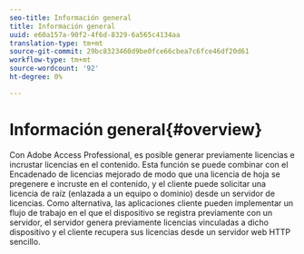 ```yaml
---
seo-title: Información general
title: Información general
uuid: e60a157a-90f2-4f6d-8329-6a565c4134aa
translation-type: tm+mt
source-git-commit: 29bc8323460d9be0fce66cbea7c6fce46df20d61
workflow-type: tm+mt
source-wordcount: '92'
ht-degree: 0%

---
```



# Información general{#overview}

Con Adobe Access Professional, es posible generar previamente licencias e incrustar licencias en el contenido. Esta función se puede combinar con el Encadenado de licencias mejorado de modo que una licencia de hoja se pregenere e incruste en el contenido, y el cliente puede solicitar una licencia de raíz (enlazada a un equipo o dominio) desde un servidor de licencias. Como alternativa, las aplicaciones cliente pueden implementar un flujo de trabajo en el que el dispositivo se registra previamente con un servidor, el servidor genera previamente licencias vinculadas a dicho dispositivo y el cliente recupera sus licencias desde un servidor web HTTP sencillo.
